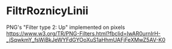 # FiltrRoznicyLinii
PNG's "Filter type 2: Up" implemented on pixels
https://www.w3.org/TR/PNG-Filters.html?fbclid=IwAR0urnIrH-_jSqwkmY_fsWiBkJeWYFdGYOoXuS1aHhmUAFjFeXMwZ5AV-K0
